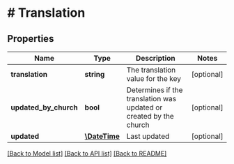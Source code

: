# # Translation

## Properties

Name | Type | Description | Notes
------------ | ------------- | ------------- | -------------
**translation** | **string** | The translation value for the key | [optional]
**updated_by_church** | **bool** | Determines if the translation was updated or created by the church | [optional]
**updated** | [**\DateTime**](\DateTime.md) | Last updated | [optional]

[[Back to Model list]](../../README.md#models) [[Back to API list]](../../README.md#endpoints) [[Back to README]](../../README.md)
